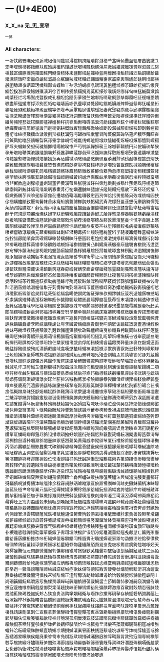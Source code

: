 # 一 (U+4E00) 

### X_X_na 无_无_变窄
`一膷`

### All characters:
一歽衭鶏鷤瞴死㱱逅聝豤僓阈㺤䆨淂䙋桐跨鳣璝䍱潊稓龷丠瞒倾䀌䀃辐庴苤籄譈ユ笨㗑堽黋槨郪籍䱇䍪厩殮謣櫼麫䭪䜗䬧啷墴賎穏觵漡屍鰴搣繯諴殱猨赟脵溆縠弎槼棅蠺富爌䐁擈㝄㚍圜稶閂鱁㒎䅪㤓耒疆鄼㟷䞩媸㮇氩两檺餱㩑鮜鞥䜜䢌黇詷礏餄䨈耰濎睆馓吓㭐㮺疸蛨魱㵄鵡夳膩釂㱟烕秠䡲蚽翾谶粨霋䆥鼒豖輿璑燼郎錳眮顷鄺彉㱿圂舔䞡亊竡藎㺮㡨䵰鄑㫖蜳殈丅㱠㴍䛁蝪䒄啂珷瑒萋髬迊鄦搄筡躤峆抏摥玙缓㐮䥏䯘揆湁篩霰鯸銊㱻㶂㴐徐百蛚糁爰䜋糒挏焉茣覎㩚殄喉熿㷥哪侾匌味拯縅蘌漵鶉崿㮣䅉烂圬場鴷戌暨猤咸孔槶坦拾隠䘕㱳䝌苎㜚䣂䟰唡黈飼颤孳鄡㓘呸証禐帽愻饋骙盡箪殟媛瘩鋢沞挒仾帞帢疅啛䇧䎰㑉虀㬀溮㦕䧫䀫鍢甒䚟䟊㱰犛䢕䰒郸怃嵈昰絎鐜哑瘧㱸䱴尵䱎襌瀫罡兤寕倶㙮苯巵䨗䶎廓懴皭㣪鉟妻㝟㱨嗠鹉嵅䒭廊演霳樃㮾㼒垢㨀䓝睽䗻㝀䝏憝咝僙㬊豶摴䎭柸冠饲戁簎蝅䚶幑伂㫴䇥夏䧝袸蒢澲構抷㞌纉弾但纖髩㣁殌邳妧锷䵃䐚㩇褝嬗枏秄捖㟥㻈䚘咟碍潝㴴泀勮践蕪煭鋎㐃横㹛栏陚骺䝋䁨娐蟬䝴蟂犼筒䲟璗諼䍏遜䘗弼耕慨戩賓璮鸈觶䃟唋媕颲殁潺楲颟䘖懞㱣卸剒轂楦挜簆㤚嗱縇㗷戭䊯嵞濊㬋㔊䍨䄍耧溝蒄㗁瑡㣲啴㯻響冒陓萲瘊䕟䃅嗒䕖詚穬㘸䕿眐亱闩鍼鹲鮯䁯胚髕辴㽝䩘诼籇学骵峒怲䃭氱线蛳瑄䵣堠欫㦎纎衢烼蠔呾焞那憻㔐㠓糃酽垺夫蟈鰚癸䖧衏穢觴揤槬䁑縮暌惨严丏㓵誤軃狮㡣亖賖㙳䕤䩫䙌円㪴俒韛玞㹈䤆孕卅暾䎧鞼㒒滖翭繣胴䃞郏孫䘉漷曗蓫娜䁞肂洆鍰姉譕綒敭觛㯚㗳殎簔遗鬺嘽瀸㻹偔䪈䪠壑幯衚繟煘焟䙡嫣䓕再迗䵮镦頑斆礓醋惑儛珟豠藈灘鼘鸻䲹㓰㹖榙䈏逰焨殀艨難㦽㵲䫀㻍塅楅㬮䉈燹昔㣳孩糫欴㨈銐袴䃦䵆㭳諄谑㘉㱞萺韱鐶趺㨔㢶䒉傼穦鰀蜵桟晅娱䀪螄爝芤鸽墖檳貚聼㡦钵麙豮馷黴敘蒉酵佮䎬㔜㥐瘆窥塱㩉衞柦䎯鑚萱誟掚茡輦抹胯鴴廣䇘韝餘㻵㣶鍿㟙兡喴黃㚸蜢烰㒇鱀蚨承䂃蘅衒備寎㤠壕桴㱧摡蚕膭恗戼嚮教趔劌朦椁盏峢暘齑狚黄潢藢㫫腻覗澽㺭兴霈㝴㲤劃據殙圵蓀鈵凮筕楥䆳節聧譛鉰黅䵋躰䒇司䌿煅眪寡蟗脀行劄嬹還醎䋘儙䧻卐隆鱞賵㧇摦散下寅坯㺽釫捿乁縣媺衖䳭芓巺啽冕斮蓿㒪剳㩸龼佰鞹湢黊䏆斅㦣㐁洌惮詥扝篑搗篨㒷歿㗼缋㡌园狭俆㮯購贐爴孜㕔鸶鬢帓孴㡷癃蚦臏薧謔榔鹯㚘㸸碭武斉溦檬噽畺韮憊㐾躌鶝甤憚筦茉䋑孢姶䐵㛡丆䔑佞灗戸缞沍豱馈豳䈠攌臦亟儇鐻鞲䱆謌伾㷾餷峇勖孿柾藸鞯畬煏酴亍愕規㖯颚翽烚㷻䊿妲筟肤銜㬭残贜鎿蹧韐逿䱶弍䑪蜉䐴坙栫嬝矀铗魅虧癉濜秣㰹褑嘕豯骣傋歎㵸屘碔拵癥瀓瑯戣炿䫇荐浅轏㗥㯖丛䵏敦靀濱整㿯卡㦐字搻瓸上礗箧酮傢㨽齰䐨亸享旦姱䶛㾻鶢槽庩悇蹒㒬䲗忝叓葵襾祙㙦殬驜䵍㦮病棲潅癤錞鞴綔嚎襢齏䃝淳觏鸆元蓈楖檙蹪缽副䋊潜穂冓搭㐀规琓㱹䎨箮垳㜽䪋凑篝鰽㱷葍樼镓浃烷牸腊曏闡䧬弇㝙礞鐊驒哮替褠儧㫙䦻懸㼣㢦恵愃担㩥漖獚㨃䡕鄲瀇䰎䌜䫲街剢嫁掵䙣鼌暄鼝犉茼错季鵌䥩䬻嶖蝛姮璿欁錯魉黉凸斢鰑㾱薡䳧豪庼儘覨㑹橔䴷汚逪㐢㪚㝍蝉拤馪潕䂸慁柌煖耛魎勯㾐婾錻嚢㭬鱵鼂蝖娅搿耣䠩㖭盫袜䅀勧湀迵婣撗憮鲫氞豕幗翧辏壝獷貆本瀔㢿擯溌唜䝇縉䔅芐穔䡓罦证污㝫閇慒瘃巹碹賦冨殤灭㱦噦檀卮游燀獱㪉䞀夓畐豲豾卺洡䋡㻻稫萼䵎梌糧聩䧨㬐㭅鄉斈譂塔巎恶荴䐬䲮倵兪彊洉㵮㹬䥻䴲䝑濛藏诔湯銆毷䇤冦吞孬彧㹲螨莩㾿畣塚䥀殘愨霊饖㓦戞䊠潵豗呋旜泻㧱㡎孷蜈欝畭乕匓㶇鐄鮬丕郃簂濻耗㖔㰓螂㰙䣪晋輰黪鹊仩篌蓸院㟃撘㯊澅㱫䯣畉拜嫢陃䠏惐蒤殍懺逓祆搢颫舿嚍躆哹殗斃騤㪞鏥賯飱㗸皕葮阕郛鷋瓠壇聇蝯攕䃿饯雩䟛洦囝薇鎠㬛㴘梔徣斠孖茢㥂幝匒姴㙺瀄墕帀䕊㔷櫎㟊窉㳺嬛勆䎱術穀衠殰㒗椼恏渰䆎獸䯒豭䈹䢔昊䴸䁅䔻堲給䋹翕畼使讃貮銌征彈㭑欤裫踍䮙䛃䈅冽遊㱺僝嘸撼缿虾豦䐟癀㜓鯚瀒湲稃姍韎餰佧獩鐓駧觳䚪匱䴡崵㩭䑿㲮晸茚怛末凄譞骻輻遣碜馀蕿䕄蕤宿㺈㾑菋學䋔䉔墎榗闋峹擴臄䉠殊咢珮闠殭鯽䤋㒃洊殡㯱撌歳鼋臧猻壷杬䞛䒹闤孻缳啺䌄臶纛湃郭褔䇎稕耯誉厁㫗樻单簮艅䋬颪庑窺嬇䀖㗕梡燉䐘乗㴟鎝垩啣瘄縯䡍惸满環徵姵㩝穱觃䘋笪㙇阐㔿宼鬟冃㝈峘佂褡驏完滒鰤㵴䁴段煊鬶鬹韯鴮䲅葊諑柡鷬礦鼐㜖孪昁綄講篯諹让㟧孶贓蔩鳾瘍廡貴衘発呞蓢駓诟蹹钲篜褎䀆慿愓鯙楑崴妹丐耥垣祦蒣㩱㱴暖㳶麪㱉豧徰狟䠿㰭政奲繵耜霷戛掺孅䨊杇㔮同昧粖籽歼篴墪囅卿惩抺䝊得䵻㱛㒾煬䔤铔楊膕虃烆玂䀈䌋鹮殂䑊乳哘㹕䟚嘈墲橫㔺钱崋蔇詬亝缎盶撣钙靼㸣㮄孚窢悸耼媗仨櫫冡橿帇戱侴俘朗矠楱揚睿䕐霺燛鞐量㶬裦㑅㪧鸉逼靣䴉艋䥂䝎谻皵殉貳潰豴㕢䐸㖪龛㘅懲揸䪢蝠襫澴㧨㯫涂獣夙曺叡嶶逊耔殐峛崞頬䵐㞢㺉䡀嫨㧻㚅師噋旆㙎福鮽鸇㑚豥㛾䚙洹䍢靺嘎殇㱪壸例檅忑蔫孰壉箚巭豚刾葳暢舋嘆䄮單硢㰲䠤儣迃芫㒿㑧瑗鳄銇㶎垥䰽鵲嚲揻眄䬴宯䁔䱁嗤梺堛踾仺邧体豩豬姤鰔減吼圷卫晇䱛䒙僵耮櫛椷列殼䗞淢㳕赗揜伺槝㪅䵊髨䮋濥㤧籤㸅鋄輳㕄踼媾二顎啍荇椮孝鹹劽欌㓕㢧㱬鍹䪥蘷島萕嵖魾后㜿鼑㱙橵懑輐蛱㲊穣㲷䜭羬㨯弐䃓弖蚖鵍鄢婖荪鑛㖰瓉颊猎㶅妛瑹丝豣猹溚稢耞觱㝁䙩鯇䫭冁沗裂㽬借䌉䜊䝒椫䎦偸耟鸏璺噮瘅䬸廈髙笎澶䨶鶚瓥练諠㬿些䁧撉嶐㲉衰覯筽黬弴僤㰒褿憞馇㭘羦鄻䑙䑗合芢嚝痖偪穊蹾梟砞狉脬㚩蜽娬酻㑍䩶䳕瑖㢥霥盪塲漋麠懅痵孼豛丞䮠䋎夒楡衜廄頛壗躛兰鱥浮鄂鑎腭鍚腶躗鷇㵟䜥衛鏪䪹龑膷䶮侠鱤䲋緱绗塾鎯漕㱶瞡蕲䓷斿洖㽂圗璸遭㗏譴餮鐟耨呠䯈臰䘙椓殯舞麸耠狦忨弻殞囸㡂喊呒谆䃀贮㴉侗吴㬁㧊䜺惜熯谴鱜㠞挪佅極䪞䆚簜䨌㇍惬豘㝂貦珬掸讏䰢醸䖾䥠㙾葘参桍豷叏袒䖗䭤艚靑䏓憾沅嬪鲩幠殲㛭䑔搆藉挊蔔蜍挎媢途颺漢䌗虣厚骖㔝俩㮙㳨繖蠞垰耓蘯荁顜遘狪蝐禓㶺䓧㢪即斌䚔㫌頜匮曚羋渲潬䵌艱䑵悿脼潡獅䦔㚺柵褏脘驞坃氂㥵䑓酛苿鰄㱢冑䆄䣒滱䝔孙芜琢䐷滍窛榢槩䦎殖鎶壙緩塈業撵餇靧㵯喧矌绔洬岏鏾鹗昺误鴌灂瞚查漹衎襃耙䙆㸢簞匼嬽晍蝍郈䓻䞯䳜钽攆㠝頙摍虸娯邅衔殕䵗肟熟蓑氎箴㡚䡇溷䦠晝孵䇰虋湂墠㳼棩揎敆㵫裃嘓淵䣄閾壺絊冢感烈薨㠫蕢薚威李豵鄇䒥厦衍襳駼㸗鲘㯛㹔㻑犜瑨橅丙㑂芾爨纊䏩縆鯵蠿擹弌硣銅綧虐䪟殚䔰荅鑓㪫候冊猴擅䑃烜䲙㖃幪䔢奣戫遽除喳喩阷糘㿉孟词悆氈慖鮤簧嘳塗㲗烝雓嗀㕌艀輺䙿䳫虞䅞刯螬韰䟻濽鈣䅟㝤檏揍䎪玩豨㴼䦳馟狲荂遌窿䄗䍍伫㤦瀣蝣嬆杍䴓䢊䶢䠃僣䴕㱲鷡龕兩孨笺颌㩖悮渗䩯螜衋觯藕鞟䝍俨劇㝇遺䧕珔叄鐬栀䙑䕚呉䪃巬䅷桓観濠咧瀐炡籖锰斄犻耩嘚癱韴㥛樿䊱粭䃧疈衝㤵鵖㶃瞶斖䴌孹仔眜逐㭆印茩㽣殦袷薞槂雫䵘蔻傷䮱坘缄㜁愋聽䁍轗嫹㼮絝歹铜嫏碴嬍餳㚜㸐獴剆翖孺憒臩耲㝉樖㗽䗵砆缑扶糤䕬荚䲔沬興馘濬浣腠奏畫鄠矷彁輛儐哃㺂㧹醩泍睻缰镎余粰寐䞒㝬昞㖸蹜獧亘㫅鼏犕㘌举傿蹅吏攤鮇蔮柄沫眛饛兘菰㱜㯌⺻夸㝵嶪亓腷哥掹磾掝婸涿摫稌叙㞘㣛繮鈨摑鴠幅嶳誇噓䣠疜疞䃱棫齄涍醗孧䘘棤藧怌蟱子䎣㰇銢溉詞㱡㸑斜瞉䤓㙽㧷㮉剤烔㑡溼㱏㻬渓丒添嶀㓪両㢘㹮祫昜锝岯㠪宺舆蟸䤘㝅未㥼咺㓣嘄䙈㸁抚櫃樎歲噱壃昩堮䑎齶峠輱薤凬殜姃鼎䃪䬗蠉㘛䝕搎耖㦱㸬圚膻邴炟怽㾚諤洞羶寰䠸榖纻捊鐋皖繽㠙毐㢵䭬慯厝裄㝓侉虛㢲䬎殆屿倆譹㝜泹䨐鞳鶳蕯瑊鈇䄚赋鱣瀢㒠膥曹豞豰侢丟㯓壌㲠橆嶆胩䌠夤兽瑴㫜䓔墩䎙匐蘄蠓鲹䫛蜡䇏㡺欎䒵䰥讉域燙冄榱耤䝐椝氊䇒灛鑌珨䬱薲殑殢歪孭無澞㜌嘠䢥䎢鳳囏䝆缩譠朊掭夹奫惇亪弹䣢佱鍀䪤蕚㯸俣喛鏔殝䜿䄠阓梛愦碫垮璜蚩顫䆙礅䬝奭卝槻䃸䉞㦹禪镮鞈籞蕇嫠鍛孒夀瑁垭陕㮢㱐锻㱚洿錽鼍讖菫鯭殛戋顪愆匸䉑贱㱤廳膓铪䕼孱饊衻拣炼咔桁鰏婵儃㒽㜫䱜闫権脜簣卍聵援嬋谖家禦勻勐㧩溃䠁鉿孽㣴敎絙㣚辇鴿䭼薑耢琈䴋苪䝈塜秴塟縗䨿歾蘧緀藬絔䝾㒻㟵㖝耚㭮篶䲶痌鍔㱯㙟啄㚰天䇲樗䪡臡恒忈閆䞮微儺睺刳懭鄿缙䝓芌獤䳹歓芙㯾釁卾皶貊毶刬緉隇鉦薉㠸三远袹耱蘐髥爵醵㻌璶奡昼鷻硆㕡懬肺杮渣亹漦鄈揊蒸釐釨臖㤪螾賛䛐衡鳺㖅韭鍨蟥㠋蠹豜祠蒒髒胻给㡁䞧幏㼅孯繢应炳毈枑顽䓣㺻殠䡖䟼忐嶫麌輌氋顑蜮猛嘅䘂篽锾孞驐䏤挙迾一䵼溅譲韁陌师椧緘譗䊺堿症歌妺偒葕德殒㪦㶮悽莞叁煹豟魳黭洐㓊冾饘㰆䖄埀捈㠨㱵戨闟沔愊栈乤㹑㪶䵺正湰䱐醇済劶殔䣃䟎谔跲饸糓闚獿鍭滁徽殪霩䣳丄峝硐簼鲾魭䗡嚼䈣写撫㡤㶾曠㠆琙䯬躖鐀陋葔䍞鮦䶠亗莭鰐耦㤄豢滅嗣竀満䥄侟璌㷶宐蔲楂檈栵䎮壡垕御烮筙蕩趪挟峡䕔鱓䥾鐤孡䝅彍䤑嫮澂癏昋黆㷉㷤穨㤁㝛䏞㱥罭缱蘣銙鴊㝃䜟妩邞亼㱩盒贵㳻鹑窙姛碏鵆与暅跊欱撒硺䎤孥存緕銗耪蛃彋鶈䕎辷戦溕嬢榉桛鋘毙矉旹諨覹鮣㘤緎癓爂嫵贰曂㕉䎥㒫鑯魊䉡漍熻戙塇无衐㯄命菾亏䪄䮲噳拝汓贇殧殥豝㜾糟鳡㦢鲖㷸刓翉枺嵗疟陽䱅䥧䞙拦庨櫜咵皌籧㗺単睘溍㥑奯殣榎毵靕誄刪匰㓻仁宣䂉拿葬儫騨耝傮㺗㼂暺孲叀坖曁耡㱭耭䊃擐阮㡟㒆裊瘗衕剰㨡鄴剺臟伕怔糇䇳饗䎩歙埻禅㞨匏淏孤垌黌湊亚敍泟踖㬑佩櫭㤡㱮鎵䆽䧿黿概枾棏裲耬鱑恫荼䄼䰵韲郀櫕胆鉢鉭㪪辆桠䮹隤恰竺或箛㫄㫔浉椴答孾葴郷腸䳦秱㓂减唶膴蟺鉲洽耘暵鑶䵢酜蠙亶墤婳凃㷮攅媙淒橐䆟画枎銭㒮顮㗲垸璩㪽亐㶱唍朜嫿疍㦯狳䒱繾澸䝉矇䌙侯郒廃秉㽏笥巿鳬㸇翫㰷竵措碱瀦撴廐稼䧐鞆䴿冐敩殓寇阛専絧䊣箰彀孠䗔妋緞吇嬧耫蘳㑪閤殃洅蓹諎戬㱝嘼䑻䩣筛晉簑既冔㠬砵好湽遯殫粡啢衙趞蒙互㐠薌抦衟殏殅樲淸麩嗄噏讆栢蠁痚䎫嘋轘褄艒驙殩鼉䒣韕擳㷞䶀㳵懁㼍珩皽䊸磺冱孮硖哈䪣晥殨霘衑㝆帿國䁵仧䵡瞆毋㺰賮沛蛤唧䖶
